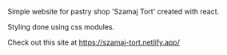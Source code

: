 Simple website for pastry shop 'Szamaj Tort' created with react.

Styling done using css modules.

Check out this site at https://szamaj-tort.netlify.app/